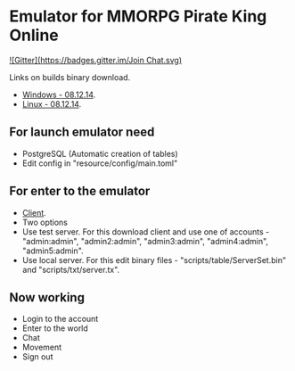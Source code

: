 Emulator for MMORPG Pirate King Online
===

[![Gitter](https://badges.gitter.im/Join Chat.svg)](https://gitter.im/Nyarum/prometei-emulator?utm_source=badge&utm_medium=badge&utm_campaign=pr-badge&utm_content=badge)

Links on builds binary download.

- [Windows - 08.12.14](https://mega.co.nz/#!yMYxDSaQ!_ih7Qzo6CkEV_KD19tjBuLTcNc6nh33eOCpyr60X8nE).
- [Linux - 08.12.14](https://mega.co.nz/#!SZZ1hYgC!7ZLWhjppBL8IGkrPnUyl5dZnTLxqbnEUU0bA0rWj8VU).

## For launch emulator need

- PostgreSQL (Automatic creation of tables)
- Edit config in "resource/config/main.toml"

## For enter to the emulator

- [Client](https://mega.co.nz/#!PFhT3bJC!nWA8eAhxPz_2L-TzfqQtKPzm_xoEYaOoiQuHs6qyt-Y).
- Two options
 - Use test server. For this download client and use one of accounts - "admin:admin", "admin2:admin", "admin3:admin", "admin4:admin", "admin5:admin".
 - Use local server. For this edit binary files - "scripts/table/ServerSet.bin" and "scripts/txt/server.tx".

## Now working

- Login to the account
- Enter to the world
- Chat
- Movement
- Sign out 